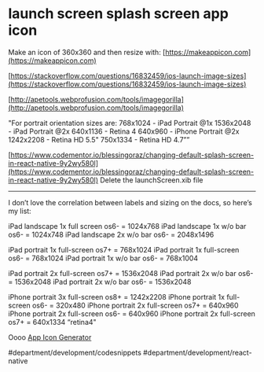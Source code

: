 # launch screen splash screen app icon
Make an icon of 360x360 and then resize with: [https://makeappicon.com](https://makeappicon.com)

[https://stackoverflow.com/questions/16832459/ios-launch-image-sizes](https://stackoverflow.com/questions/16832459/ios-launch-image-sizes)

[http://apetools.webprofusion.com/tools/imagegorilla](http://apetools.webprofusion.com/tools/imagegorilla)

"For portrait orientation sizes are:
768x1024 - iPad Portrait @1x
1536x2048 - iPad Portrait @2x
640x1136 - Retina 4
640x960 - iPhone Portrait @2x
1242x2208 - Retina HD 5.5"
750x1334 - Retina HD 4.7””

[https://www.codementor.io/blessingoraz/changing-default-splash-screen-in-react-native-9y2wy580l](https://www.codementor.io/blessingoraz/changing-default-splash-screen-in-react-native-9y2wy580l) Delete the launchScreen.xib file

- - - -

I don’t love the correlation between labels and sizing on the docs, so here’s my list:

iPad landscape 1x full screen os6- = 1024x768
iPad landscape 1x w/o bar os6- = 1024x748
iPad landscape 2x w/o bar os6- = 2048x1496

iPad portrait 1x full-screen os7+ = 768x1024
iPad portrait 1x full-screen os6- = 768x1024
iPad portrait 1x w/o bar os6- = 768x1004

iPad portrait 2x full-screen os7+ = 1536x2048
iPad portrait 2x w/o bar os6- = 1536x2048
iPad portrait 2x w/o bar os6- = 1536x2048

iPhone portrait 3x full-screen os8+ = 1242x2208
iPhone portrait 1x full-screen os6- = 320x480
iPhone portrait 2x full-screen os7+ = 640x960
iPhone portrait 2x full-screen os6- = 640x960
iPhone portrait 2x full-screen os7+ = 640x1334 “retina4"

Oooo [App Icon Generator](https://appicon.co/)

#department/development/codesnippets
#department/development/react-native